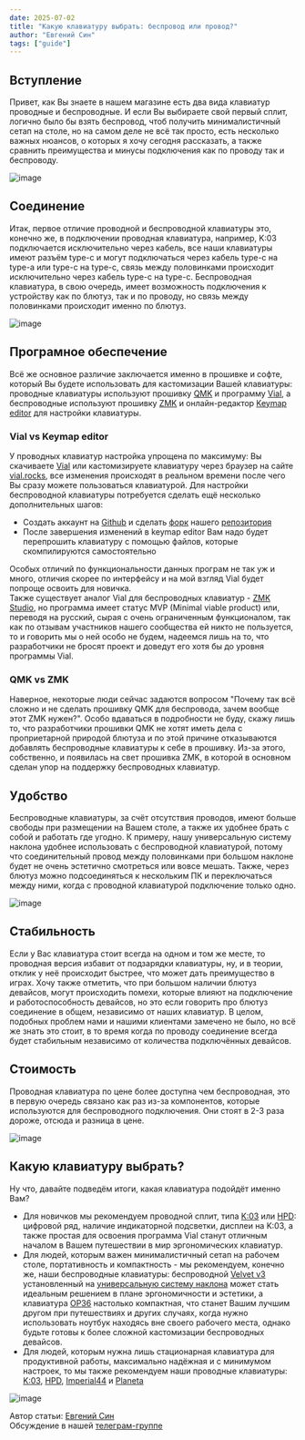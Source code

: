 ```yaml
---
date: 2025-07-02
title: "Какую клавиатуру выбрать: беспровод или провод?"
author: "Евгений Син"
tags: ["guide"]
---
```



## Вступление
Привет, как Вы знаете в нашем магазине есть два вида клавиатур проводные и беспроводные. И если Вы выбираете свой первый сплит, логично было бы взять беспровод, чтоб получить минималистичный сетап на столе, но на самом деле не всё так просто, есть несколько важных нюансов, о которых я хочу сегодня рассказать, а также сравнить преимущества и минусы подключения как по проводу так и беспроводу.

![image](/images/wired_vs_wireless/1.png)

## Соединение
Итак, первое отличие проводной и беспроводной клавиатуры это, конечно же, в подключении проводная клавиатура, например, K:03 подключается исключительно через кабель, все наши клавиатуры имеют разъём type-c и могут подключаться через кабель type-c на type-a или type-c на type-c, связь между половинками происходит исключительно через кабель type-c на type-c.
Беспроводная клавиатура, в свою очередь, имеет возможность подключения к устройству как по блютуз, так и по проводу, но связь между половинками происходит именно по блютуз.

![image](/images/wired_vs_wireless/2.jpg)

## Програмное обеспечение
Всё же основное различие заключается именно в прошивке и софте, который Вы будете использовать для кастомизации Вашей клавиатуры: проводные клавиатуры используют прошивку [QMK](https://qmk.fm/) и программу [Vial](https://get.vial.today/), а беспроводные используют прошивку [ZMK](https://zmk.dev/) и онлайн-редактор [Keymap editor](https://nickcoutsos.github.io/keymap-editor/) для настройки клавиатуры.

### Vial vs Keymap editor
У проводных клавиатур настройка упрощена по максимуму: Вы скачиваете [Vial](https://get.vial.today/download) или кастомизируете клавиатуру через браузер на сайте [vial.rocks](https://vial.rocks/), все изменения происходят в реальном времени после чего Вы сразу можете пользоваться клавиатурой.
Для настройки беспроводной клавиатуры потребуется сделать ещё несколько дополнительных шагов:
- Создать аккаунт на [Github](https://github.com/) и сделать [форк](https://github.com/ergohaven/ergohaven-zmk/fork) нашего [репозитория](https://github.com/ergohaven/ergohaven-zmk)
- После завершения изменений в keymap editor Вам надо будет перепрошить клавиатуру с помощью файлов, которые скомпилируются самостоятельно

Особых отличий по функциональности данных програм не так уж и много, отличия скорее по интерфейсу и на мой взгляд Vial будет попроще освоить для новичка.  
Также существует аналог Vial для беспроводных клавиатур - [ZMK Studio](https://zmk.studio/), но программа имеет статус MVP (Minimal viable product) или, переводя на русский, сырая с очень ограниченным функционалом, так как по отзывам участников нашего сообщества ей никто не пользуется, то и говорить мы о ней особо не будем, надеемся лишь на то, что разработчики не бросят проект и доведут его хотя бы до уровня программы Vial.

### QMK vs ZMK
Наверное, некоторые люди сейчас задаются вопросом "Почему так всё сложно и не сделать прошивку QMK для беспровода, зачем вообще этот ZMK нужен?".
Особо вдаваться в подробности не буду, скажу лишь то, что разработчики прошивки QMK не хотят иметь дела с проприетарной природой блютуза и по этой причине отказываются добавлять беспроводные клавиатуры к себе в прошивку. Из-за этого, собственно, и появилась на свет прошивка ZMK, в которой в основном сделан упор на поддержку беспроводных клавиатур.

## Удобство
Беспроводные клавиатуры, за счёт отсутствия проводов, имеют больше свободы при размещении на Вашем столе, а также их удобнее брать с собой и работать где угодно. К примеру, нашу универсальную систему наклона удобнее использовать с беспроводной клавиатурой, потому что соединительный провод между половинками при большом наклоне будет не очень эстетично смотреться или вовсе мешать. Также, через блютуз можно подсоединяться к нескольким ПК и переключаться между ними, когда с проводной клавиатурой подключение только одно.

![image](/images/wired_vs_wireless/3.png)

## Стабильность
Если у Вас клавиатура стоит всегда на одном и том же месте, то проводная версия избавит от подзарядки клавиатуры, ну, и в теории, отклик у неё происходит быстрее, что может дать преимущество в играх. Хочу также отметить, что при большом наличии блютуз девайсов, могут происходить помехи, которые влияют на подключение и работоспособность девайсов, но это если говорить про блютуз соединение в общем, независимо от наших клавиатур. В целом, подобных проблем нами и нашими клиентами замечено не было, но всё же знать это стоит, в то время когда по проводу соединение всегда будет стабильным независимо от количества подключённых девайсов.

## Стоимость
Проводная клавиатура по цене более доступна чем беспроводная, это в первую очередь связано как раз из-за компонентов, которые используются для беспроводного подключения. Они стоят в 2-3 раза дороже, отсюда и разница в цене.

![image](/images/wired_vs_wireless/4.png)

## Какую клавиатуру выбрать?
Ну что, давайте подведём итоги, какая клавиатура подойдёт именно Вам?
- Для новичков мы рекомендуем проводной сплит, типа [K:03](https://ru.ergohaven.xyz/k03) или [HPD](https://ru.ergohaven.xyz/hpd): цифровой ряд, наличие индикаторной подсветки, дисплеи на K:03, а также простая для освоения программа Vial станут отличным началом в Вашем путешествии в мир эргономических клавиатур.
- Для людей, которым важен минималистичный сетап на рабочем столе, портативность и компактность - мы рекомендуем, конечно же, наши беспроводные клавиатуры: беспроводной [Velvet v3](https://ru.ergohaven.xyz/shop?tfc_storepartuid%5B767494027%5D=%D0%9A%D0%BB%D0%B0%D0%B2%D0%B8%D0%B0%D1%82%D1%83%D1%80%D1%8B+%D0%B1%D0%B5%D1%81%D0%BF%D1%80%D0%BE%D0%B2%D0%BE%D0%B4%D0%BD%D1%8B%D0%B5&tfc_charact:7285462%5B767494027%5D=Velvet&tfc_div=:::) установленный на [универсальную систему наклона](https://ru.ergohaven.xyz/shop/tproduct/767494027-131631361022-universalnaya-sistema-naklona) может стать идеальным решением в плане эргономичности и эстетики, а клавиатура [OP36](https://ru.ergohaven.xyz/op36) настолько компактная, что станет Вашим лучшим другом при путешествиях и других случаях, когда нужно использовать ноутбук находясь вне своего рабочего места, однако будьте готовы к более сложной кастомизации беспроводных девайсов.
- Для людей, которым нужна лишь стационарная клавиатура для продуктивной работы, максимально надёжная и с минимумом настроек, то мы также рекомендуем наши проводные клавиатуры: [K:03](https://ru.ergohaven.xyz/k03), [HPD](https://ru.ergohaven.xyz/hpd), [Imperial44](https://ru.ergohaven.xyz/imperial44) и [Planeta](https://ru.ergohaven.xyz/planeta)

![image](/images/wired_vs_wireless/5.jpg)

Автор статьи: [Евгений Син](https://t.me/causality)  
Обсуждение в нашей [телеграм-группе](https://t.me/+E-mlq11c97AyZmY6)

